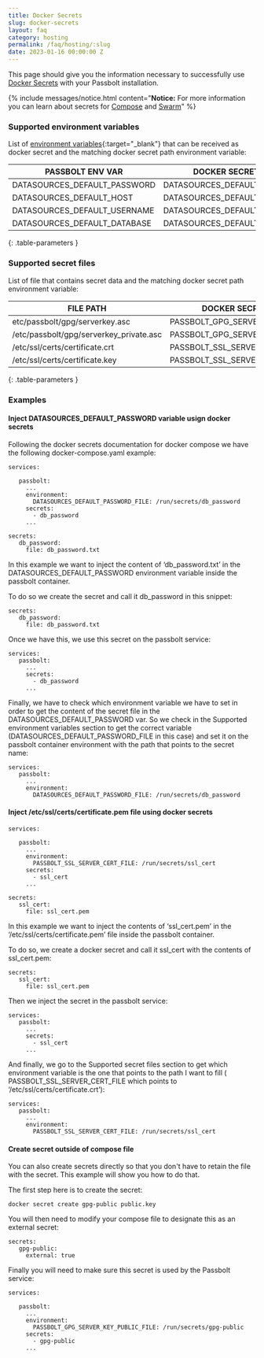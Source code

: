```yaml
---
title: Docker Secrets
slug: docker-secrets
layout: faq
category: hosting
permalink: /faq/hosting/:slug
date: 2023-01-16 00:00:00 Z
---
```

This page should give you the information necessary to successfully use [Docker Secrets](https://docs.docker.com/engine/swarm/secrets/) with your Passbolt installation.

{% include messages/notice.html
    content="<b>Notice:</b> For more information you can learn about secrets for [Compose](https://docs.docker.com/compose/compose-file/#secrets) and [Swarm](https://docs.docker.com/engine/swarm/secrets/)"
%}


### Supported environment variables
List of [environment variables](/configure/environment/reference.html){:target="_blank"} that can be received as docker secret and the matching docker secret path environment variable:

| PASSBOLT ENV VAR                         | DOCKER SECRET ENV VAR                                                     | 
| ---------------------------------------- | ------------------------------------------------------------------------- | 
| DATASOURCES_DEFAULT_PASSWORD             | DATASOURCES_DEFAULT_PASSWORD_FILE                                         |
| DATASOURCES_DEFAULT_HOST                 | DATASOURCES_DEFAULT_HOST_FILE                                             |
| DATASOURCES_DEFAULT_USERNAME             | DATASOURCES_DEFAULT_USERNAME_FILE                                         |
| DATASOURCES_DEFAULT_DATABASE             | DATASOURCES_DEFAULT_DATABASE_FILE                                         |
{: .table-parameters }


### Supported secret files
List of file that contains secret data and the matching docker secret path environment variable:

| FILE PATH                                |  DOCKER SECRET ENV VAR                                                    |
| ---------------------------------------- | ------------------------------------------------------------------------- |
| etc/passbolt/gpg/serverkey.asc           | PASSBOLT_GPG_SERVER_KEY_PUBLIC_FILE                                       | 
| /etc/passbolt/gpg/serverkey_private.asc  | PASSBOLT_GPG_SERVER_KEY_PRIVATE_FILE                                      | 
| /etc/ssl/certs/certificate.crt           | PASSBOLT_SSL_SERVER_CERT_FILE                                             | 
| /etc/ssl/certs/certificate.key           | PASSBOLT_SSL_SERVER_KEY_FILE                                              |
{: .table-parameters }

### Examples 
#### Inject DATASOURCES_DEFAULT_PASSWORD variable usign docker secrets
Following the docker secrets documentation for docker compose we have the following docker-compose.yaml example:
```
services:

   passbolt:
     ... 
     environment:
       DATASOURCES_DEFAULT_PASSWORD_FILE: /run/secrets/db_password
     secrets:
       - db_password
     ...

secrets:
   db_password:
     file: db_password.txt
```
 
In this example we want to inject the content of ‘db_password.txt’ in the DATASOURCES_DEFAULT_PASSWORD environment variable inside the passbolt container.

To do so we create the secret and call it db_password in this snippet:
```
secrets:
   db_password:
     file: db_password.txt
```

Once we have this, we use this secret on the  passbolt service:
```
services:
   passbolt:
     ... 
     secrets:
       - db_password
     ...
```

Finally, we have to check which environment variable we have to set in order to get the content of the secret file in the DATASOURCES_DEFAULT_PASSWORD var. So we check in the Supported environment variables section to get the correct variable (DATASOURCES_DEFAULT_PASSWORD_FILE in this case) and set it on the passbolt container environment with the path that points to the secret name:
```
services:
   passbolt:
     ... 
     environment:
       DATASOURCES_DEFAULT_PASSWORD_FILE: /run/secrets/db_password
```

#### Inject /etc/ssl/certs/certificate.pem file using docker secrets
```
services:

   passbolt:
     ... 
     environment:
       PASSBOLT_SSL_SERVER_CERT_FILE: /run/secrets/ssl_cert
     secrets:
       - ssl_cert
     ...

secrets:
   ssl_cert:
     file: ssl_cert.pem
```

In this example we want to inject the contents of ‘ssl_cert.pem’ in the ‘/etc/ssl/certs/certificate.pem’ file inside the passbolt container. 

To do so, we create a docker secret and call it ssl_cert with the contents of ssl_cert.pem:
```
secrets:
   ssl_cert:
     file: ssl_cert.pem
```


Then we inject the secret in the passbolt service:
```
services:
   passbolt:
     ... 
     secrets:
       - ssl_cert
     ...
```
And finally, we go to the Supported secret files section to get which environment variable is the one that points to the path I want to fill ( PASSBOLT_SSL_SERVER_CERT_FILE which points to ‘/etc/ssl/certs/certificate.crt’):
```
services:
   passbolt:
     ... 
     environment:
       PASSBOLT_SSL_SERVER_CERT_FILE: /run/secrets/ssl_cert
```
#### Create secret outside of compose file
You can also create secrets directly so that you don't have to retain the file with the secret. This example will show you how to do that.

The first step here is to create the secret:
```
docker secret create gpg-public public.key
```

You will then need to modify your compose file to designate this as an external secret:
```
secrets:
   gpg-public:
     external: true
```

Finally you will need to make sure this secret is used by the Passbolt service:
```
services:

   passbolt:
     ... 
     environment:
       PASSBOLT_GPG_SERVER_KEY_PUBLIC_FILE: /run/secrets/gpg-public
     secrets:
       - gpg-public
     ...
```